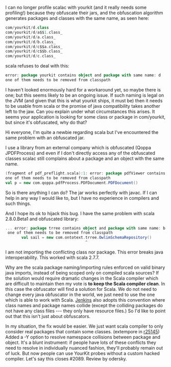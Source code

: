 I can no longer profile scalac with yourkit (and it really needs some profiling!) because they obfuscate their jars, and the obfuscation algorithm generates packages and classes with the same name, as seen here:
```scala
com/yourkit/d.class
com/yourkit/d/a$$1.class_
com/yourkit/d/a.class_
com/yourkit/d/b.class_
com/yourkit/d/c$$a.class_
com/yourkit/d/c$$b.class_
com/yourkit/d/c.class_
```
scala refuses to deal with this:
```scala
error: package yourkit contains object and package with same name: d
one of them needs to be removed from classpath
```
I haven't looked enormously hard for a workaround yet, so maybe there is one; but this seems likely to be an ongoing issue.  If such naming is legal on the JVM (and given that this is what yourkit ships, it must be) then it needs to be usable from scala or the promise of java compatibility takes another left to the jaw.
Can you explain under what circumstances this arises. It seems your application is looking for some class or package in com/yourkit, but since it's obfuscated, why do that?

Hi everyone, I'm quite a newbie regarding scala but I've encountered the same problem with an obfuscated jar.

I use a library from an external company which is obfuscated (Qoppa JPDFProcess) and even if I don't directly access any of the obfuscated classes scalac still complains about a package and an object with the same name.

```scala
(fragment of pdf_preflight.scala):1: error: package pdfViewer contains object and package with same name: a
one of them needs to be removed from classpath
val p = new com.qoppa.pdfProcess.PDFDocument.PDFDocument()
```

So is there anything I can do? The jar works perfectly with javac. If I can help in any way I would like to, but I have no experience in compilers and such things.

And I hope its ok to hijack this bug.
I have the same problem with scala 2.8.0.Beta1 and obfuscated library:
```scala
... error: package trree contains object and package with same name: b
 one of them needs to be removed from classpath
       val sail = new com.ontotext.trree.OwlimSchemaRepository()
                                   ^
```
I am not importing the conflicting class nor package. This error breaks java interoperability. This worked with scala 2.7.7.

Why are the scala package naming/importing rules enforced on valid binary java imports, instead of being scoped only on compiled scala sources?
If the solution would require dramatic changes in the Scala compiler which are
difficult to maintain then my vote is **to keep the Scala compiler clean**.
In this case the obfuscator  will find a solution for Scala. We do not need to 
change every java obfuscator in the world, we just need to use the one which is
able to work with Scala.
[Jenkins](http://jenkins-ci.org/) also adopts this convention where class names and package names collide (except the colliding packages do not have any class files --- they only have resource files.) So I'd like to point out that this isn't just about obfuscators.

In my situation, the fix would be easier. We just want scala compiler to only consider real packages that contain some classes.
(extempore in [r25145](https://codereview.scala-lang.org/fisheye/changelog/scala-svn?cs=25145)) Added a -Y option to resolve namespace collisions between package and
object. It's a blunt instrument: if people have lots of these conflicts
they need to resolve in individually nuanced fashion, they'll probably
remain out of luck. But now people can use YourKit probes without a
custom hacked compiler. Let's say this closes #2089. Review by odersky.
